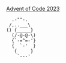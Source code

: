 [Advent of Code 2023](https://adventofcode.com/2023)

```
  .-""-.
 /,..___\
() {_____}
  (/-@-@-\)
  {`-=^=-'}
  {  `-'  }
   {     }
    `---'
```
